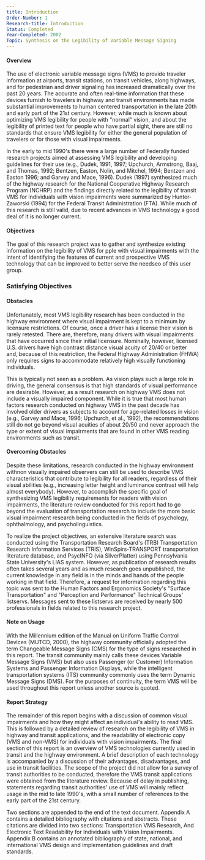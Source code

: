 ```yaml
---
title: Introduction
Order-Number: 1
Research-title: Introduction
Status: Completed
Year-Completed: 2002
Topic: Synthesis on the Legibility of Variable Message Signing 
---
```


#### Overview

The use of electronic variable message signs (VMS) to provide traveler information at airports, transit stations, on transit vehicles, along highways, and for pedestrian and driver signaling has increased dramatically over the past 20 years. The accurate and often real-time information that these devices furnish to travelers in highway and transit environments has made substantial improvements to human centered transportation in the late 20th and early part of the 21st century. However, while much is known about optimizing VMS legibility for people with "normal" vision, and about the legibility of printed text for people who have partial sight, there are still no standards that ensure VMS legibility for either the general population of travelers or for those with visual impairments.

In the early to mid 1990's there were a large number of Federally funded research projects aimed at assessing VMS legibility and developing guidelines for their use (e.g., Dudek, 1991, 1997; Upchurch, Armstrong, Baaj, and Thomas, 1992; Bentzen, Easton, Nolin, and Mitchel, 1994; Bentzen and Easton 1996; and Garvey and Mace, 1996). Dudek (1997) synthesized much of the highway research for the National Cooperative Highway Research Program (NCHRP) and the findings directly related to the legibility of transit VMS for individuals with vision impairments were summarized by Hunter-Zaworski (1994) for the Federal Transit Administration (FTA). While much of this research is still valid, due to recent advances in VMS technology a good deal of it is no longer current.

#### Objectives

The goal of this research project was to gather and synthesize existing information on the legibility of VMS for pple with visual impairments with the intent of identifying the features of current and prospective VMS technology that can be improved to better serve the needseo of this user group.

### Satisfying Objectives

#### Obstacles

Unfortunately, most VMS legibility research has been conducted in the highway environment where visual impairment is kept to a minimum by licensure restrictions. Of course, once a driver has a license their vision is rarely retested. There are, therefore, many drivers with visual impairments that have occurred since their initial licensure. Nominally, however, licensed U.S. drivers have high contrast distance visual acuity of 20/40 or better and, because of this restriction, the Federal Highway Administration (FHWA) only requires signs to accommodate relatively high visually functioning individuals.

This is typically not seen as a problem. As vision plays such a large role in driving, the general consensus is that high standards of visual performance are desirable. However, as a result research on highway VMS does not include a visually impaired component. While it is true that most human factors research conducted on highway VMS in the past decade has involved older drivers as subjects to account for age-related losses in vision (e.g., Garvey and Mace, 1996; Upchurch, et al., 1992), the recommendations still do not go beyond visual acuities of about 20/50 and never approach the type or extent of visual impairments that are found in other VMS reading environments such as transit.

#### Overcoming Obstacles

Despite these limitations, research conducted in the highway environment withnon visually impaired observers can still be used to describe VMS characteristics that contribute to legibility for all readers, regardless of their visual abilities (e.g., increasing letter height and luminance contrast will help almost everybody). However, to accomplish the specific goal of synthesizing VMS legibility requirements for readers with vision impairments, the literature review conducted for this report had to go beyond the evaluation of transportation research to include the more basic visual impairment research being conducted in the fields of psychology, ophthalmology, and psycholinguistics.

To realize the project objectives, an extensive literature search was conducted using the Transportation Research Board's (TRB) Transportation Research Information Services (TRIS), WinSpirs-TRANSPORT transportation literature database, and PsycINFO (via SilverPlatter) using Pennsylvania State University's LIAS system. However, as publication of research results often takes several years and as much research goes unpublished, the current knowledge in any field is in the minds and hands of the people working in that field. Therefore, a request for information regarding this topic was sent to the Human Factors and Ergonomics Society's "Surface Transportation" and "Perception and Performance" Technical Groups' listservs. Messages sent to these listservs are received by nearly 500 professionals in fields related to this research project.

#### Note on Usage

With the Millennium edition of the Manual on Uniform Traffic Control Devices (MUTCD, 2000), the highway community officially adopted the term Changeable Message Signs (CMS) for the type of signs researched in this report. The transit community mainly calls these devices Variable Message Signs (VMS) but also uses Passenger (or Customer) Information Systems and Passenger Information Displays, while the intelligent transportation systems (ITS) community commonly uses the term Dynamic Message Signs (DMS). For the purposes of continuity, the term VMS will be used throughout this report unless another source is quoted.

#### Report Strategy

The remainder of this report begins with a discussion of common visual impairments and how they might affect an individual's ability to read VMS. This is followed by a detailed review of research on the legibility of VMS in highway and transit applications, and the readability of electronic copy (VMS and non-VMS) for individuals with vision impairments. The final section of this report is an overview of VMS technologies currently used in transit and the highway environment. A brief description of each technology is accompanied by a discussion of their advantages, disadvantages, and use in transit facilities. The scope of the project did not allow for a survey of transit authorities to be conducted, therefore the VMS transit applications were obtained from the literature review. Because of delay in publishing, statements regarding transit authorities' use of VMS will mainly reflect usage in the mid to late 1990's, with a small number of references to the early part of the 21st century.

Two sections are appended to the end of the text document. Appendix A contains a detailed bibliography with citations and abstracts. These citations are divided into two sections: Transportation VMS Research, And Electronic Text Readability for Individuals with Vision Impairments. Appendix B contains an annotated bibliography of state, national, and international VMS design and implementation guidelines and draft standards.
